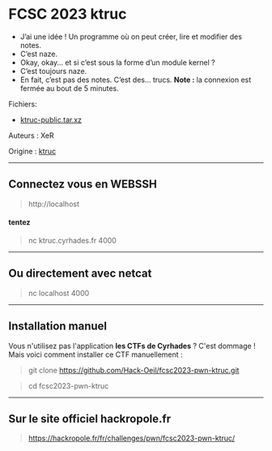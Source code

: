 # FCSC 2023 ktruc

- J’ai une idée ! Un programme où on peut créer, lire et modifier des notes.
- C’est naze.
- Okay, okay… et si c’est sous la forme d’un module kernel ?
- C’est toujours naze.
- En fait, c’est pas des notes. C’est des… trucs.
**Note :** la connexion est fermée au bout de 5 minutes.


Fichiers:
- [ktruc-public.tar.xz](https://hackropole.fr/filer/fcsc2023-pwn-ktruc/public_filer/ktruc-public.tar.xz)


Auteurs : XeR


Origine : [ktruc](https://hackropole.fr/fr/challenges/pwn/fcsc2023-pwn-ktruc/)




-----------

## Connectez vous en WEBSSH
> http://localhost

#### tentez 
> nc ktruc.cyrhades.fr 4000

-----------

## Ou directement avec netcat
> nc localhost 4000


-----------

## Installation manuel
Vous n'utilisez pas l'application **les CTFs de Cyrhades** ? C'est dommage !
Mais voici comment installer ce CTF manuellement :

> git clone https://github.com/Hack-Oeil/fcsc2023-pwn-ktruc.git

> cd fcsc2023-pwn-ktruc


-----------


## Sur le site officiel hackropole.fr
> https://hackropole.fr/fr/challenges/pwn/fcsc2023-pwn-ktruc/